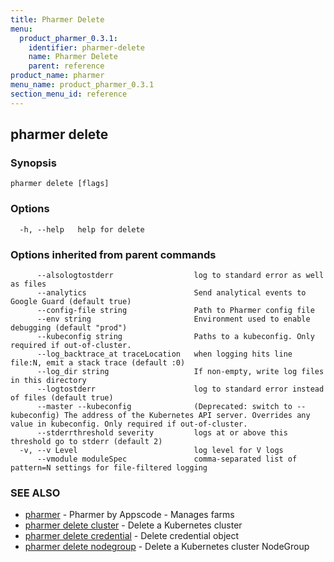 ```yaml
---
title: Pharmer Delete
menu:
  product_pharmer_0.3.1:
    identifier: pharmer-delete
    name: Pharmer Delete
    parent: reference
product_name: pharmer
menu_name: product_pharmer_0.3.1
section_menu_id: reference
---
```

## pharmer delete



### Synopsis



```
pharmer delete [flags]
```

### Options

```
  -h, --help   help for delete
```

### Options inherited from parent commands

```
      --alsologtostderr                  log to standard error as well as files
      --analytics                        Send analytical events to Google Guard (default true)
      --config-file string               Path to Pharmer config file
      --env string                       Environment used to enable debugging (default "prod")
      --kubeconfig string                Paths to a kubeconfig. Only required if out-of-cluster.
      --log_backtrace_at traceLocation   when logging hits line file:N, emit a stack trace (default :0)
      --log_dir string                   If non-empty, write log files in this directory
      --logtostderr                      log to standard error instead of files (default true)
      --master --kubeconfig              (Deprecated: switch to --kubeconfig) The address of the Kubernetes API server. Overrides any value in kubeconfig. Only required if out-of-cluster.
      --stderrthreshold severity         logs at or above this threshold go to stderr (default 2)
  -v, --v Level                          log level for V logs
      --vmodule moduleSpec               comma-separated list of pattern=N settings for file-filtered logging
```

### SEE ALSO

* [pharmer](/products/pharmer/0.3.1/reference/pharmer)	 - Pharmer by Appscode - Manages farms
* [pharmer delete cluster](/products/pharmer/0.3.1/reference/pharmer_delete_cluster)	 - Delete a Kubernetes cluster
* [pharmer delete credential](/products/pharmer/0.3.1/reference/pharmer_delete_credential)	 - Delete  credential object
* [pharmer delete nodegroup](/products/pharmer/0.3.1/reference/pharmer_delete_nodegroup)	 - Delete a Kubernetes cluster NodeGroup

